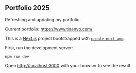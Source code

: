 ## Portfolio 2025

Refreshing and updating my portfolio.

Current portfolio: https://www.tinanvo.com/

This is a [Next.js](https://nextjs.org) project bootstrapped with [`create-next-app`](https://nextjs.org/docs/app/api-reference/cli/create-next-app).

First, run the development server:

```
npm run dev
```

Open [http://localhost:3000](http://localhost:3000) with your browser to see the result.

